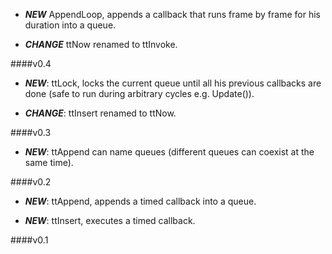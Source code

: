 - ***NEW*** AppendLoop, appends a callback that runs frame by frame for his
  duration into a queue.

- ***CHANGE*** ttNow renamed to ttInvoke.

####v0.4

- ***NEW***: ttLock, locks the current queue until all his previous callbacks are
  done (safe to run during arbitrary cycles e.g. Update()).

- ***CHANGE***: ttInsert renamed to ttNow.

####v0.3

- ***NEW***: ttAppend can name queues (different queues can coexist at the same
  time).

####v0.2

- ***NEW***: ttAppend, appends a timed callback into a queue.

- ***NEW***: ttInsert, executes a timed callback.

####v0.1
